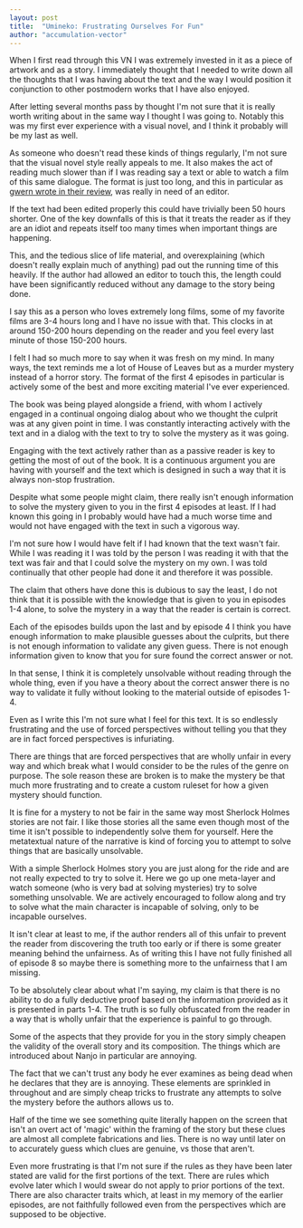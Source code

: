 ```yaml
---
layout: post
title:  "Umineko: Frustrating Ourselves For Fun"
author: "accumulation-vector"
---
```


When I first read through this VN I was extremely invested in it as a piece of artwork and as a story. I immediately thought that I needed to write down all the thoughts that I was having about the text and the way I would position it conjunction to other postmodern works that I have also enjoyed.

After letting several months pass by thought I'm not sure that it is really worth writing about in the same way I thought I was going to. Notably this was my first ever experience with a visual novel, and I think it probably will be my last as well. 

As someone who doesn't read these kinds of things regularly, I'm not sure that the visual novel style really appeals to me. It also makes the act of reading much slower than if I was reading say a text or able to watch a film of this same dialogue. The format is just too long, and this in particular as [gwern wrote in their review](), was really in need of an editor.

If the text had been edited properly this could have trivially been 50 hours shorter. One of the key downfalls of this is that it treats the reader as if they are an idiot and repeats itself too many times when important things are happening. 

This, and the tedious slice of life material, and overexplaining (which doesn't really explain much of anything) pad out the running time of this heavily. If the author had allowed an editor to touch this, the length could have been significantly reduced without any damage to the story being done.

I say this as a person who loves extremely long films, some of my favorite films are 3-4 hours long and I have no issue with that. This clocks in at around 150-200 hours depending on the reader and you feel every last minute of those 150-200 hours.

I felt I had so much more to say when it was fresh on my mind. In many ways, the text reminds me a lot of House of Leaves but as a murder mystery instead of a horror story. The format of the first 4 episodes in particular is actively some of the best and more exciting material I've ever experienced.

The book was being played alongside a friend, with whom I actively engaged in a continual ongoing dialog about who we thought the culprit was at any given point in time. I was constantly interacting actively with the text and in a dialog with the text to try to solve the mystery as it was going. 

Engaging with the text actively rather than as a passive reader is key to getting the most of out of the book. It is a continuous argument you are having with yourself and the text which is designed in such a way that it is always non-stop frustration.

Despite what some people might claim, there really isn't enough information to solve the mystery given to you in the first 4 episodes at least. If I had known this going in I probably would have had a much worse time and would not have engaged with the text in such a vigorous way. 

I'm not sure how I would have felt if I had known that the text wasn't fair. While I was reading it I was told by the person I was reading it with that the text was fair and that I could solve the mystery on my own. I was told continually that other people had done it and therefore it was possible.

The claim that others have done this is dubious to say the least, I do not think that it is possible with the knowledge that is given to you in episodes 1-4 alone, to solve the mystery in a way that the reader is certain is correct.

Each of the episodes builds upon the last and by episode 4 I think you have enough information to make plausible guesses about the culprits, but there is not enough information to validate any given guess. There is not enough information given to know that you for sure found the correct answer or not.

In that sense, I think it is completely unsolvable without reading through the whole thing, even if you have a theory about the correct answer there is no way to validate it fully without looking to the material outside of episodes 1-4.

Even as I write this I'm not sure what I feel for this text. It is so endlessly frustrating and the use of forced perspectives without telling you that they are in fact forced perspectives is infuriating.

There are things that are forced perspectives that are wholly unfair in every way and which break what I would consider to be the rules of the genre on purpose. The sole reason these are broken is to make the mystery be that much more frustrating and to create a custom ruleset for how a given mystery should function.

It is fine for a mystery to not be fair in the same way most Sherlock Holmes stories are not fair. I like those stories all the same even though most of the time it isn't possible to independently solve them for yourself. Here the metatextual nature of the narrative is kind of forcing you to attempt to solve things that are basically unsolvable.

With a simple Sherlock Holmes story you are just along for the ride and are not really expected to try to solve it. Here we go up one meta-layer and watch someone (who is very bad at solving mysteries) try to solve something unsolvable. We are actively encouraged to follow along and try to solve what the main character is incapable of solving, only to be incapable ourselves. 

It isn't clear at least to me, if the author renders all of this unfair to prevent the reader from discovering the truth too early or if there is some greater meaning behind the unfairness. As of writing this I have not fully finished all of episode 8 so maybe there is something more to the unfairness that I am missing.

To be absolutely clear about what I'm saying, my claim is that there is no ability to do a fully deductive proof based on the information provided as it is presented in parts 1-4. The truth is so fully obfuscated from the reader in a way that is wholly unfair that the experience is painful to go through.

Some of the aspects that they provide for you in the story simply cheapen the validity of the overall story and its composition. The things which are introduced about Nanjo in particular are annoying. 

The fact that we can't trust any body he ever examines as being dead when he declares that they are is annoying. These elements are sprinkled in throughout and are simply cheap tricks to frustrate any attempts to solve the mystery before the authors allows us to. 

Half of the time we see something quite literally happen on the screen that isn't an overt act of 'magic' within the framing of the story but these clues are almost all complete fabrications and lies. There is no way until later on to accurately guess which clues are genuine, vs those that aren't.

Even more frustrating is that I'm not sure if the rules as they have been later stated are valid for the first portions of the text. There are rules which evolve later which I would swear do not apply to prior portions of the text. There are also character traits which, at least in my memory of the earlier episodes, are not faithfully followed even from the perspectives which are supposed to be objective. 


